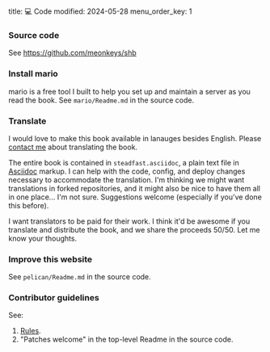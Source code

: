 title: 💻 Code
modified: 2024-05-28
menu_order_key: 1

### Source code

See <https://github.com/meonkeys/shb>

### Install mario

mario is a free tool I built to help you set up and maintain a server as you read the book.
See `mario/Readme.md` in the source code.

### Translate

I would love to make this book available in lanauges besides English.
Please [contact me]({filename}/pages/contact.md) about translating the book.

The entire book is contained in `steadfast.asciidoc`, a plain text file in [Asciidoc](https://en.wikipedia.org/wiki/AsciiDoc) markup.
I can help with the code, config, and deploy changes necessary to accommodate the translation.
I'm thinking we might want translations in forked repositories, and it might also be nice to have them all in one place... I'm not sure.
Suggestions welcome (especially if you've done this before).

I want translators to be paid for their work.
I think it'd be awesome if you translate and distribute the book, and we share the proceeds 50/50.
Let me know your thoughts.

### Improve this website

See `pelican/Readme.md` in the source code.

### Contributor guidelines

See:

1. [Rules]({filename}/pages/rules.md).
1. "Patches welcome" in the top-level Readme in the source code.
